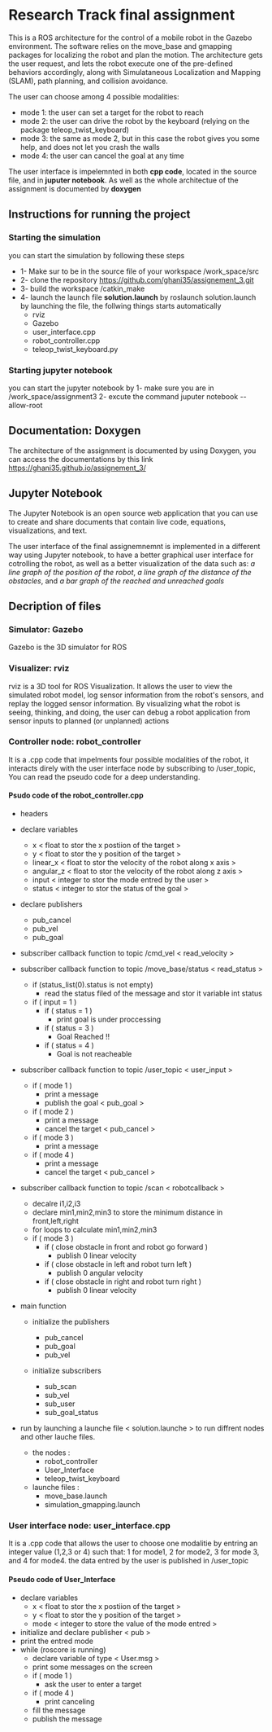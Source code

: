 # Research Track final assignment 
This is a ROS architecture for the control of a mobile robot in the Gazebo environment. The software relies on the move_base and gmapping packages for localizing the robot and plan the motion. The architecture gets the user request, and lets the robot execute one of the pre-defined behaviors accordingly, along with Simulataneous Localization and Mapping (SLAM), path planning, and collision avoidance.

The user can choose among 4 possible modalities:
* mode 1: the user can set a target for the robot to reach
* mode 2: the user can drive the robot by the keyboard (relying on the package teleop_twist_keyboard)
* mode 3: the same as mode 2, but in this case the robot gives you some help, and does not let you crash the walls 
* mode 4: the user can cancel the goal at any time 

The user interface is impelemnted in both **cpp code**, located in the source file, and in **juputer notebook**.
As well as the whole architectue of the assignment is documented by **doxygen**

## Instructions for running the project
### Starting the simulation
you can start the simulation by following these steps
* 1- Make sur to be in the source file of your workspace /work_space/src
* 2- clone the repository https://github.com/ghani35/assignement_3.git
* 3- build the workspace /catkin_make
* 4- launch the launch file **solution.launch** by roslaunch solution.launch 
     by launching the file, the follwing things starts automatically 
     * rviz
     * Gazebo
     * user_interface.cpp
     * robot_controller.cpp 
     * teleop_twist_keyboard.py 
 
 ### Starting jupyter notebook 
 you can start the jupyter notebook by 
  1- make sure you are in /work_space/assignment3
  2- excute the command juputer notebook --allow-root
  

## Documentation: Doxygen
The architecture of the assignment is documented by using Doxygen, you can access the documentations by this link 
https://ghani35.github.io/assignement_3/ 

## Jupyter Notebook 
The Jupyter Notebook is an open source web application that you can use to create and share documents that contain live code,
equations, visualizations, and text.

The user interface of the final assignemnemnt is implemented in a different way using Jupyter notebook, to have a better 
graphical user interface for cotrolling the robot, as well as a better visualization of the data such as: 
*a line graph of the position of the robot*, *a line graph of the distance of the obstacles*, and *a bar graph of the reached 
and unreached goals* 


## Decription of files
### Simulator: Gazebo
Gazebo is the 3D simulator for ROS

### Visualizer: rviz
rviz is a 3D tool for ROS Visualization. It allows the user to view the simulated robot model, log sensor information from the robot's sensors, and replay the logged sensor information. By visualizing what the robot is seeing, thinking, and doing, the user can debug a robot application from sensor inputs to planned (or unplanned) actions

### Controller node: robot_controller 
It is a .cpp code that impelments four possible modalities of the robot, it interacts direly with the user interface node by subscribing to /user_topic,
You can read the pseudo code for a deep understanding.

#### Psudo code of the robot_controller.cpp
* headers 
* declare variables 
  * x           < float to stor the x postiion of the target >
  * y           < float to stor the y position of the target > 
  * linear_x    < float to stor the velocity of the robot along x axis >
  * angular_z   < float to stor the velocity of the robot along z axis >
  * input       < integer to stor the mode entred by the user >
  * status      < integer to stor the status of the goal >
  
* declare publishers 
  * pub_cancel
  * pub_vel
  * pub_goal
 
* subscriber callback function to topic /cmd_vel < read_velocity >

* subscriber callback function to topic /move_base/status < read_status > 
  * if (status_list(0).status is not empty)
    * read the status filed of the message and stor it variable int status
  * if ( input = 1 )
    * if ( status = 1 )
      * print goal is under proccessing
    * if ( status = 3 )
      * Goal Reached !!
    * if ( status = 4 )
      * Goal is not reacheable 

* subscriber callback function to topic /user_topic < user_input >
  * if ( mode 1 ) 
    * print a message 
    * publish the goal < pub_goal >
  * if ( mode 2 )
    * print a message
    * cancel the target < pub_cancel >
  * if ( mode 3 )
    * print a message
  * if ( mode 4 )
    * print a message
    * cancel the target < pub_cancel >
    
* subscriber callback function to topic /scan < robotcallback > 
  * decalre i1,i2,i3
  * declare min1,min2,min3  to store the minimum distance in front,left,right
  * for loops to calculate min1,min2,min3
  * if ( mode 3 ) 
    * if ( close obstacle in front and robot go forward )
      * publish 0 linear velocity
    * if ( close obstacle in left and robot turn left )
      * publish 0 angular velocity
    * if ( close obstacle in right and robot turn right )
      * publish 0 linear velocity
      
* main function 

  * initialize the publishers 
    * pub_cancel
    * pub_goal
    * pub_vel
    
  * initialize subscribers 
    * sub_scan
    * sub_vel
    * sub_user
    * sub_goal_status

* run by launching a launche file < solution.launche > to run diffrent nodes and other lauche files.
  * the nodes : 
    * robot_controller
    * User_Interface
    * teleop_twist_keyboard
  * launche files : 
    * move_base.launch 
    * simulation_gmapping.launch            


### User interface node: user_interface.cpp
It is a .cpp code that allows the user to choose one modalitie by entring an integer value (1,2,3 or 4) such that: 
1 for mode1, 2 for mode2, 3 for mode 3, and 4 for mode4.
the data entred by the user is published in /user_topic 

#### Pseudo code of User_Interface

* declare variables 
  * x           < float to stor the x postiion of the target >
  * y           < float to stor the y position of the target >
  * mode        < integer to store the value of the mode entred > 
* initialize and declare publisher < pub >
* print the entred mode 
* while (roscore is running) 
  * declare variable of type < User.msg >  
  * print some messages on the screen
  * if ( mode 1 ) 
    * ask the user to enter a target 
  * if ( mode 4 )
    * print canceling
  * fill the message
  * publish the message


